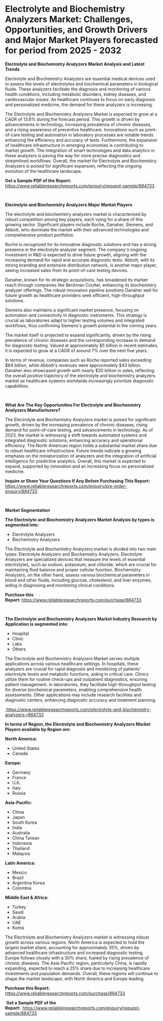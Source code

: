 <p><h1>Electrolyte and Biochemistry Analyzers Market: Challenges, Opportunities, and Growth Drivers and Major Market Players forecasted for period from 2025 - 2032</h1></p><p><strong>Electrolyte and Biochemistry Analyzers Market Analysis and Latest Trends</strong></p>
<p><p>Electrolyte and Biochemistry Analyzers are essential medical devices used to assess the levels of electrolytes and biochemical parameters in biological fluids. These analyzers facilitate the diagnosis and monitoring of various health conditions, including metabolic disorders, kidney diseases, and cardiovascular issues. As healthcare continues to focus on early diagnosis and personalized medicine, the demand for these analyzers is increasing.</p><p>The Electrolyte and Biochemistry Analyzers Market is expected to grow at a CAGR of 13.6% during the forecast period. This growth is driven by advancements in technology, increasing prevalence of chronic diseases, and a rising awareness of preventive healthcare. Innovations such as point-of-care testing and automation in laboratory processes are notable trends enhancing the efficiency and accuracy of tests. Furthermore, the expansion of healthcare infrastructure in emerging economies is contributing to market growth. The integration of smart technologies and data analytics in these analyzers is paving the way for more precise diagnostics and streamlined workflows. Overall, the market for Electrolyte and Biochemistry Analyzers is poised for significant expansion, reflecting the ongoing evolution of the healthcare landscape.</p></p>
<p><strong>Get a Sample PDF of the Report:&nbsp;</strong> <a href="https://www.reliableresearchreports.com/enquiry/request-sample/884733?utm_campaign=3600&utm_medium=2&utm_source=Github&utm_content=ia&utm_term=14042025&utm_id=electrolyte-and-biochemistry-analyzers">https://www.reliableresearchreports.com/enquiry/request-sample/884733</a></p>
<p>&nbsp;</p>
<p><strong>Electrolyte and Biochemistry Analyzers Major Market Players</strong></p>
<p><p>The electrolyte and biochemistry analyzers market is characterized by robust competition among key players, each vying for a share of this growing sector. Significant players include Roche, Danaher, Siemens, and Abbott, who dominate the market with their advanced technologies and comprehensive product portfolios.</p><p>Roche is recognized for its innovative diagnostic solutions and has a strong presence in the electrolyte analyzer segment. The company's ongoing investment in R&D is expected to drive future growth, aligning with the increasing demand for rapid and accurate diagnostic tests. Abbott, with its strong branding and extensive distribution network, is another major player, seeing increased sales from its point-of-care testing devices.</p><p>Danaher, known for its strategic acquisitions, has broadened its market reach through companies like Beckman Coulter, enhancing its biochemistry analyzer offerings. The robust innovation pipeline positions Danaher well for future growth as healthcare providers seek efficient, high-throughput solutions.</p><p>Siemens also maintains a significant market presence, focusing on automation and connectivity in diagnostic instruments. This strategy is crucial as laboratories adapt to higher testing volumes and integrated workflows, thus confirming Siemens's growth potential in the coming years.</p><p>The market itself is projected to expand significantly, driven by the rising prevalence of chronic diseases and the corresponding increase in demand for diagnostic testing. Valued at approximately $5 billion in recent estimates, it is expected to grow at a CAGR of around 7% over the next five years.</p><p>In terms of revenue, companies such as Roche reported sales exceeding $64 billion, while Abbott's revenues were approximately $43 billion. Danaher also showcased growth with nearly $30 billion in sales, reflecting the overall positive trajectory of the electrolyte and biochemistry analyzers market as healthcare systems worldwide increasingly prioritize diagnostic capabilities.</p></p>
<p>&nbsp;</p>
<p><strong>What Are The Key Opportunities For Electrolyte and Biochemistry Analyzers Manufacturers?</strong></p>
<p><p>The Electrolyte and Biochemistry Analyzers market is poised for significant growth, driven by the increasing prevalence of chronic diseases, rising demand for point-of-care testing, and advancements in technology. As of 2023, the market is witnessing a shift towards automated systems and integrated diagnostic solutions, enhancing accuracy and operational efficiency. The North American region holds a substantial market share due to robust healthcare infrastructure. Future trends indicate a growing emphasis on the miniaturization of analyzers and the integration of artificial intelligence for predictive analytics. Overall, this market is expected to expand, supported by innovation and an increasing focus on personalized medicine.</p></p>
<p><strong>Inquire or Share Your Questions If Any Before Purchasing This Report:</strong> <a href="https://www.reliableresearchreports.com/enquiry/pre-order-enquiry/884733?utm_campaign=3600&utm_medium=2&utm_source=Github&utm_content=ia&utm_term=14042025&utm_id=electrolyte-and-biochemistry-analyzers">https://www.reliableresearchreports.com/enquiry/pre-order-enquiry/884733</a></p>
<p>&nbsp;</p>
<p><strong>Market Segmentation</strong></p>
<p><strong>The Electrolyte and Biochemistry Analyzers Market Analysis by types is segmented into:</strong></p>
<p><ul><li>Electrolyte Analyzers</li><li>Biochemistry Analyzers</li></ul></p>
<p><p>The Electrolyte and Biochemistry Analyzers market is divided into two main types: Electrolyte Analyzers and Biochemistry Analyzers. Electrolyte Analyzers are specialized devices that measure the levels of essential electrolytes, such as sodium, potassium, and chloride, which are crucial for maintaining fluid balance and proper cellular function. Biochemistry Analyzers, on the other hand, assess various biochemical parameters in blood and other fluids, including glucose, cholesterol, and liver enzymes, aiding in diagnosing and monitoring clinical conditions.</p></p>
<p><strong>Purchase this Report:&nbsp;</strong><a href="https://www.reliableresearchreports.com/purchase/884733?utm_campaign=3600&utm_medium=2&utm_source=Github&utm_content=ia&utm_term=14042025&utm_id=electrolyte-and-biochemistry-analyzers">https://www.reliableresearchreports.com/purchase/884733</a></p>
<p>&nbsp;</p>
<p><strong>The Electrolyte and Biochemistry Analyzers Market Industry Research by Application is segmented into:</strong></p>
<p><ul><li>Hospital</li><li>Clinic</li><li>Labs</li><li>Others</li></ul></p>
<p><p>The Electrolyte and Biochemistry Analyzers Market serves multiple applications across various healthcare settings. In hospitals, these analyzers are crucial for rapid diagnosis and monitoring of patients' electrolyte levels and metabolic functions, aiding in critical care. Clinics utilize them for routine check-ups and outpatient diagnostics, ensuring patient management. In laboratories, they facilitate high-throughput testing for diverse biochemical parameters, enabling comprehensive health assessments. Other applications may include research facilities and diagnostic centers, enhancing diagnostic accuracy and treatment planning.</p></p>
<p><a href="https://www.reliableresearchreports.com/electrolyte-and-biochemistry-analyzers-r884733?utm_campaign=3600&utm_medium=2&utm_source=Github&utm_content=ia&utm_term=14042025&utm_id=electrolyte-and-biochemistry-analyzers">&nbsp;https://www.reliableresearchreports.com/electrolyte-and-biochemistry-analyzers-r884733</a></p>
<p><strong>In terms of Region, the Electrolyte and Biochemistry Analyzers Market Players available by Region are:</strong></p>
<p>
    <p> <strong> North America: </strong>
        <ul>
            <li>United States</li>
            <li>Canada</li>
        </ul>
        </p> 
    <p> <strong> Europe: </strong>
        <ul>
            <li>Germany</li>
            <li>France</li>
            <li>U.K.</li>
            <li>Italy</li>
            <li>Russia</li>
        </ul>
        </p> 
    <p> <strong> Asia-Pacific: </strong>
        <ul>
            <li>China</li>
            <li>Japan</li>
            <li>South Korea</li>
            <li>India</li>
            <li>Australia</li>
            <li>China Taiwan</li>
            <li>Indonesia</li>
            <li>Thailand</li>
            <li>Malaysia</li>
        </ul>
        </p> 
    <p> <strong> Latin America: </strong>
        <ul>
            <li>Mexico</li>
            <li>Brazil</li>
            <li>Argentina Korea</li>
            <li>Colombia</li>
        </ul>
        </p> 
    <p> <strong> Middle East & Africa: </strong>
        <ul>
            <li>Turkey</li>
            <li>Saudi</li>
            <li>Arabia</li>
            <li>UAE</li>
            <li>Korea</li>
        </ul>
    </p>
    </p>
<p><p>The Electrolyte and Biochemistry Analyzers market is witnessing robust growth across various regions. North America is expected to hold the largest market share, accounting for approximately 35%, driven by advanced healthcare infrastructure and increased diagnostic testing. Europe follows closely with a 30% share, fueled by rising prevalence of chronic diseases. The Asia-Pacific region, particularly China, is rapidly expanding, expected to reach a 25% share due to increasing healthcare investments and population demands. Overall, these regions will continue to shape the market landscape, with North America and Europe leading.</p></p>
<p><strong>Purchase this Report: </strong><a href="https://www.reliableresearchreports.com/purchase/884733?utm_campaign=3600&utm_medium=2&utm_source=Github&utm_content=ia&utm_term=14042025&utm_id=electrolyte-and-biochemistry-analyzers">https://www.reliableresearchreports.com/purchase/884733</a></p>
<p>&nbsp;<strong>Get a Sample PDF of the Report:&nbsp;&nbsp;</strong><a href="https://www.reliableresearchreports.com/enquiry/request-sample/884733?utm_campaign=3600&utm_medium=2&utm_source=Github&utm_content=ia&utm_term=14042025&utm_id=electrolyte-and-biochemistry-analyzers">https://www.reliableresearchreports.com/enquiry/request-sample/884733</a></p>
<p><strong></strong></p>
<p><p></p><p></p><p></p></p>